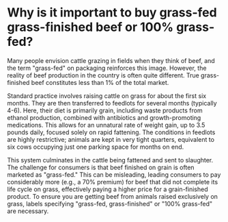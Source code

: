 # Why is it important to buy grass-fed grass-finished beef or 100% grass-fed?

Many people envision cattle grazing in fields when they think of beef, and the term "grass-fed" on packaging reinforces this image. However, the reality of beef production in the country is often quite different. True grass-finished beef constitutes less than 1% of the total market.

Standard practice involves raising cattle on grass for about the first six months. They are then transferred to feedlots for several months (typically 4-6). Here, their diet is primarily grain, including waste products from ethanol production, combined with antibiotics and growth-promoting medications. This allows for an unnatural rate of weight gain, up to 3.5 pounds daily, focused solely on rapid fattening. The conditions in feedlots are highly restrictive; animals are kept in very tight quarters, equivalent to six cows occupying just one parking space for months on end.

This system culminates in the cattle being fattened and sent to slaughter. The challenge for consumers is that beef finished on grain is often marketed as "grass-fed." This can be misleading, leading consumers to pay considerably more (e.g., a 70% premium) for beef that did not complete its life cycle on grass, effectively paying a higher price for a grain-finished product. To ensure you are getting beef from animals raised exclusively on grass, labels specifying "grass-fed, grass-finished" or "100% grass-fed" are necessary.
